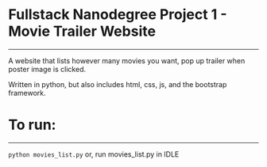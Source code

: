 # Fullstack Nanodegree Project 1 - Movie Trailer Website
------
A website that lists however many movies you want,
pop up trailer when poster image is clicked.

Written in python, but also includes html, css, js, and the bootstrap framework.



# To run:
-----

```python movies_list.py``` or, run movies_list.py in IDLE
